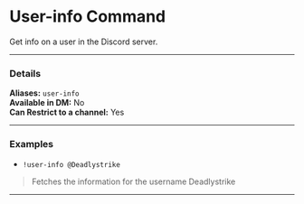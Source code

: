 # User-info Command

Get info on a user in the Discord server.
***
### Details

**Aliases:** `user-info`    
**Available in DM:** No   
**Can Restrict to a channel:** Yes
***
### Examples

* `!user-info @Deadlystrike`
> Fetches the information for the username Deadlystrike
***
